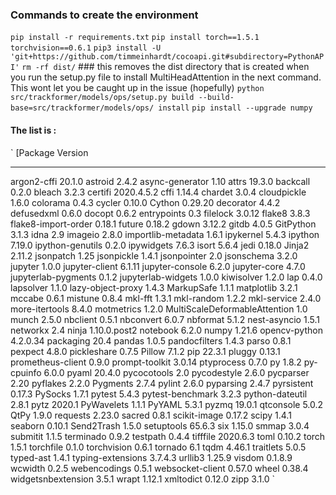 ### Commands to create the environment

`pip install -r requirements.txt` 
`pip install torch==1.5.1 torchvision==0.6.1`
`pip3 install -U 'git+https://github.com/timmeinhardt/cocoapi.git#subdirectory=PythonAPI'`
`rm -rf dist/`    ### this removes the dist directory that is created when you run the setup.py file to install MultiHeadAttention in the next command. This wont let you be caught up in the issue (hopefully)
`python src/trackformer/models/ops/setup.py build --build-base=src/trackformer/models/ops/ install` 
`pip install --upgrade numpy`




#### The list is :
`
[Package                       Version
----------------------------- ------------
argon2-cffi                   20.1.0
astroid                       2.4.2
async-generator               1.10
attrs                         19.3.0
backcall                      0.2.0
bleach                        3.2.3
certifi                       2020.4.5.2
cffi                          1.14.4
chardet                       3.0.4
cloudpickle                   1.6.0
colorama                      0.4.3
cycler                        0.10.0
Cython                        0.29.20
decorator                     4.4.2
defusedxml                    0.6.0
docopt                        0.6.2
entrypoints                   0.3
filelock                      3.0.12
flake8                        3.8.3
flake8-import-order           0.18.1
future                        0.18.2
gdown                         3.12.2
gitdb                         4.0.5
GitPython                     3.1.3
idna                          2.9
imageio                       2.8.0
importlib-metadata            1.6.1
ipykernel                     5.4.3
ipython                       7.19.0
ipython-genutils              0.2.0
ipywidgets                    7.6.3
isort                         5.6.4
jedi                          0.18.0
Jinja2                        2.11.2
jsonpatch                     1.25
jsonpickle                    1.4.1
jsonpointer                   2.0
jsonschema                    3.2.0
jupyter                       1.0.0
jupyter-client                6.1.11
jupyter-console               6.2.0
jupyter-core                  4.7.0
jupyterlab-pygments           0.1.2
jupyterlab-widgets            1.0.0
kiwisolver                    1.2.0
lap                           0.4.0
lapsolver                     1.1.0
lazy-object-proxy             1.4.3
MarkupSafe                    1.1.1
matplotlib                    3.2.1
mccabe                        0.6.1
mistune                       0.8.4
mkl-fft                       1.3.1
mkl-random                    1.2.2
mkl-service                   2.4.0
more-itertools                8.4.0
motmetrics                    1.2.0
MultiScaleDeformableAttention 1.0
munch                         2.5.0
nbclient                      0.5.1
nbconvert                     6.0.7
nbformat                      5.1.2
nest-asyncio                  1.5.1
networkx                      2.4
ninja                         1.10.0.post2
notebook                      6.2.0
numpy                         1.21.6
opencv-python                 4.2.0.34
packaging                     20.4
pandas                        1.0.5
pandocfilters                 1.4.3
parso                         0.8.1
pexpect                       4.8.0
pickleshare                   0.7.5
Pillow                        7.1.2
pip                           22.3.1
pluggy                        0.13.1
prometheus-client             0.9.0
prompt-toolkit                3.0.14
ptyprocess                    0.7.0
py                            1.8.2
py-cpuinfo                    6.0.0
pyaml                         20.4.0
pycocotools                   2.0
pycodestyle                   2.6.0
pycparser                     2.20
pyflakes                      2.2.0
Pygments                      2.7.4
pylint                        2.6.0
pyparsing                     2.4.7
pyrsistent                    0.17.3
PySocks                       1.7.1
pytest                        5.4.3
pytest-benchmark              3.2.3
python-dateutil               2.8.1
pytz                          2020.1
PyWavelets                    1.1.1
PyYAML                        5.3.1
pyzmq                         19.0.1
qtconsole                     5.0.2
QtPy                          1.9.0
requests                      2.23.0
sacred                        0.8.1
scikit-image                  0.17.2
scipy                         1.4.1
seaborn                       0.10.1
Send2Trash                    1.5.0
setuptools                    65.6.3
six                           1.15.0
smmap                         3.0.4
submitit                      1.1.5
terminado                     0.9.2
testpath                      0.4.4
tifffile                      2020.6.3
toml                          0.10.2
torch                         1.5.1
torchfile                     0.1.0
torchvision                   0.6.1
tornado                       6.1
tqdm                          4.46.1
traitlets                     5.0.5
typed-ast                     1.4.1
typing-extensions             3.7.4.3
urllib3                       1.25.9
visdom                        0.1.8.9
wcwidth                       0.2.5
webencodings                  0.5.1
websocket-client              0.57.0
wheel                         0.38.4
widgetsnbextension            3.5.1
wrapt                         1.12.1
xmltodict                     0.12.0
zipp                          3.1.0
`

